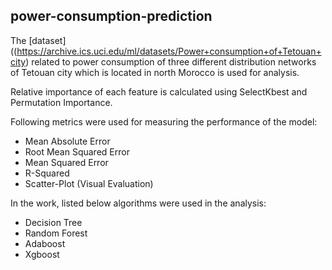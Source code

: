 ## power-consumption-prediction

The [dataset]((https://archive.ics.uci.edu/ml/datasets/Power+consumption+of+Tetouan+city) related to power consumption of three different distribution networks of Tetouan city which is located in north Morocco is used for analysis. 

Relative importance of each feature is calculated using SelectKbest and Permutation Importance. 

Following metrics were used for measuring the performance of the model:

- Mean Absolute Error 
- Root Mean Squared Error
- Mean Squared Error 
- R-Squared 
- Scatter-Plot (Visual Evaluation)


In the work, listed below algorithms were used in the analysis:

- Decision Tree
- Random Forest
- Adaboost
- Xgboost 

